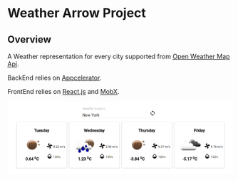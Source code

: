 # Weather Arrow Project

## Overview

A Weather representation for every city supported from [Open Weather Map Api](https://openweathermap.org).

BackEnd relies on [Appcelerator](http://www.appcelerator.com/mobile-app-development-products/mbaas-arrow).

FrontEnd relies on [React.js](https://facebook.github.io/react) and [MobX](https://mobxjs.github.io/mobx).

![Demo View](https://raw.githubusercontent.com/IvanDimanov/WeatherArrowApp/master/demo.png)
